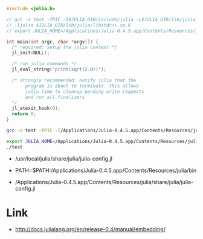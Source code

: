 ```c
#include <julia.h>

// gcc -o test -fPIC -I$JULIA_DIR/include/julia -L$JULIA_DIR/lib/julia test.c
// -ljulia $JULIA_DIR/lib/julia/libstdc++.so.6
// export JULIA_HOME=/Applications/Julia-0.4.5.app/Contents/Resources/julia/bin/

int main(int argc, char *argv[]) {
  /* required: setup the julia context */
  jl_init(NULL);

  /* run julia commands */
  jl_eval_string("print(sqrt(2.0))");

  /* strongly recommended: notify julia that the
       program is about to terminate. this allows
       julia time to cleanup pending write requests
       and run all finalizers
  */
  jl_atexit_hook(0);
  return 0;
}
```

```bash
gcc -o test -fPIC -I/Applications/Julia-0.4.5.app/Contents/Resources/julia/include/julia -L/Applications/Julia-0.4.5.app/Contents/Resources/julia/lib/julia test.c -ljulia -Wl,-rpath /Applications/Julia-0.4.5.app/Contents/Resources/julia/lib/julia/

export JULIA_HOME=/Applications/Julia-0.4.5.app/Contents/Resources/julia/bin/
./test
```

- /usr/local/julia/share/julia/julia-config.jl

- PATH=$PATH:/Applications/Julia-0.4.5.app/Contents/Resources/julia/bin
- /Applications/Julia-0.4.5.app/Contents/Resources/julia/share/julia/julia-config.jl 

# Link

- http://docs.julialang.org/en/release-0.4/manual/embedding/
